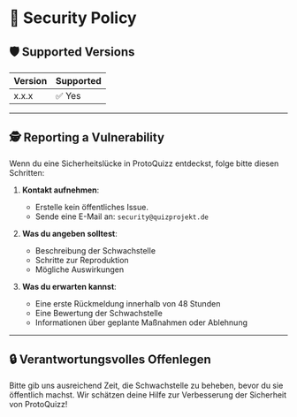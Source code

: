 # 🔐 Security Policy

## 🛡️ Supported Versions

| Version | Supported          |
| ------- | ------------------ |
| x.x.x   | ✅ Yes              |


---

## 🕵️ Reporting a Vulnerability

Wenn du eine Sicherheitslücke in ProtoQuizz entdeckst, folge bitte diesen Schritten:

1. **Kontakt aufnehmen**:
   - Erstelle kein öffentliches Issue.
   - Sende eine E-Mail an: `security@quizprojekt.de` 

2. **Was du angeben solltest**:
   - Beschreibung der Schwachstelle
   - Schritte zur Reproduktion
   - Mögliche Auswirkungen

3. **Was du erwarten kannst**:
   - Eine erste Rückmeldung innerhalb von 48 Stunden
   - Eine Bewertung der Schwachstelle
   - Informationen über geplante Maßnahmen oder Ablehnung

---

## 🔒 Verantwortungsvolles Offenlegen

Bitte gib uns ausreichend Zeit, die Schwachstelle zu beheben, bevor du sie öffentlich machst. Wir schätzen deine Hilfe zur Verbesserung der Sicherheit von ProtoQuizz!



